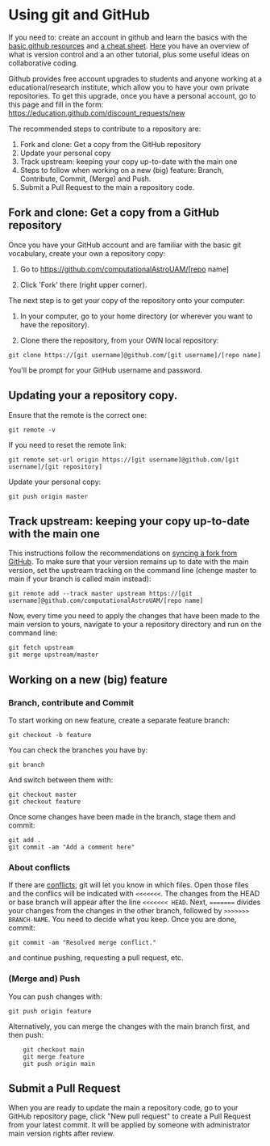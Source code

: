 # Using git and GitHub

If you need to: create an account in github and learn the basics with the [basic github resources](https://try.github.io/) and [a cheat sheet](https://zeroturnaround.com/rebellabs/git-commands-and-best-practices-cheat-sheet/). [Here](https://scientific-programming.github.io/version-control/) you have an overview of what is version control and a an other tutorial, plus some useful ideas on collaborative coding.

Github provides free account upgrades to students and anyone working at a educational/research institute, which allow you to have your own private repositories. To get this upgrade, once you have a personal account, go to this page and fill in the form: https://education.github.com/discount_requests/new

The recommended steps to contribute to a repository are:

1. Fork and clone: Get a copy from the GitHub repository 
1. Update your personal copy
1. Track upstream: keeping your copy up-to-date with the main one
1. Steps to follow when working on a new (big) feature: Branch, Contribute, Commit, (Merge) and Push.
1. Submit a Pull Request to the main a repository code.

## Fork and clone: Get a copy from a GitHub repository 

Once you have your GitHub account and are familiar with the basic git vocabulary, create your own a repository copy:

1. Go to https://github.com/computationalAstroUAM/[repo name]

2. Click 'Fork' there (right upper corner).
 
The next step is to get your copy of the repository onto your computer:

1. In your computer, go to your home directory (or wherever you want to have the repository).

2. Clone there the repository, from your OWN local repository:

`git clone https://[git username]@github.com/[git username]/[repo name]`

You'll be prompt for your GitHub username and password.

## Updating your a repository copy.

Ensure that the remote is the correct one: 

`git remote -v`

If you need to reset the remote link:

`git remote set-url origin https://[git username]@github.com/[git username]/[git repository]`
   
Update your personal copy:

`git push origin master`

## Track upstream: keeping your copy up-to-date with the main one

This instructions follow the recommendations on [syncing a fork from GitHub](ttps://help.github.com/articles/syncing-a-fork/). To make sure that your version remains up to date with
the main version, set the upstream tracking on the command line (chenge master to main if your branch is called main instead):

`git remote add --track master upstream https://[git username]@github.com/computationalAstroUAM/[repo name]`

Now, every time you need to apply the changes that have been made to the main version to yours, navigate to your a repository directory and run on the command line:

```
git fetch upstream
git merge upstream/master
```

## Working on a new (big) feature

### Branch, contribute and Commit

To start working on new feature, create a separate feature branch:

`git checkout -b feature`

You can check the branches you have by:

`git branch`

And switch between them with:

```
git checkout master
git checkout feature
```

Once some changes have been made in the branch, stage them
and commit:

```
git add .
git commit -am "Add a comment here"
```

### About conflicts
If there are [conflicts](https://docs.github.com/en/free-pro-team@latest/github/collaborating-with-issues-and-pull-requests/resolving-a-merge-conflict-using-the-command-line), git will let you know in which files. Open those files and the conflics will be indicated with `<<<<<<<`. The changes from the HEAD or base branch will appear after the line `<<<<<<< HEAD`. Next, `=======` divides your changes from the changes in the other branch, followed by `>>>>>>> BRANCH-NAME`. You need to decide what you keep. Once you are done, commit:

```
git commit -am "Resolved merge conflict."
```

and continue pushing, requesting a pull request, etc.


### (Merge and) Push

You can push changes with:

`git push origin feature`

Alternatively, you can merge the changes with the main
branch first, and then push:

```
    git checkout main
    git merge feature
    git push origin main
```

## Submit a Pull Request

When you are ready to update the main a repository code, go to your GitHub repository page, click "New pull request" to create a Pull Request from your
latest commit. It will be applied by someone with
administrator main version  rights after review.
